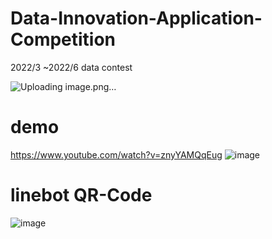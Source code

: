 # Data-Innovation-Application-Competition
2022/3 ~2022/6  data contest

![Uploading image.png…]()

# demo 
https://www.youtube.com/watch?v=znyYAMQqEug
![image](https://user-images.githubusercontent.com/89075193/172769238-8fe5951c-9bb8-4712-8818-f64e41774967.png)

# linebot QR-Code
![image](https://user-images.githubusercontent.com/89075193/172769282-2bbf2792-c8ce-484f-a89a-7acca1a27bd6.png)
